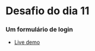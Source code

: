 # Desafio do dia 11

### Um formulário de login

- [Live demo](https://login-21daysofcode.netlify.app/)
